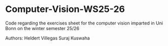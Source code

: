 # Computer-Vision-WS25-26
Code regarding the exercises sheet for the computer vision imparted in Uni Bonn on the winter semester 25/26

Authors:
Heldert Villegas
Suraj Kuswaha
